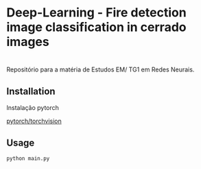 # Deep-Learning - Fire detection image classification in cerrado images
# 

Repositório para a matéria de Estudos EM/ TG1 em Redes Neurais.


## Installation

Instalação pytorch

[pytorch/torchvision](https://pytorch.org/get-started/locally/)



## Usage

```python
python main.py
```
